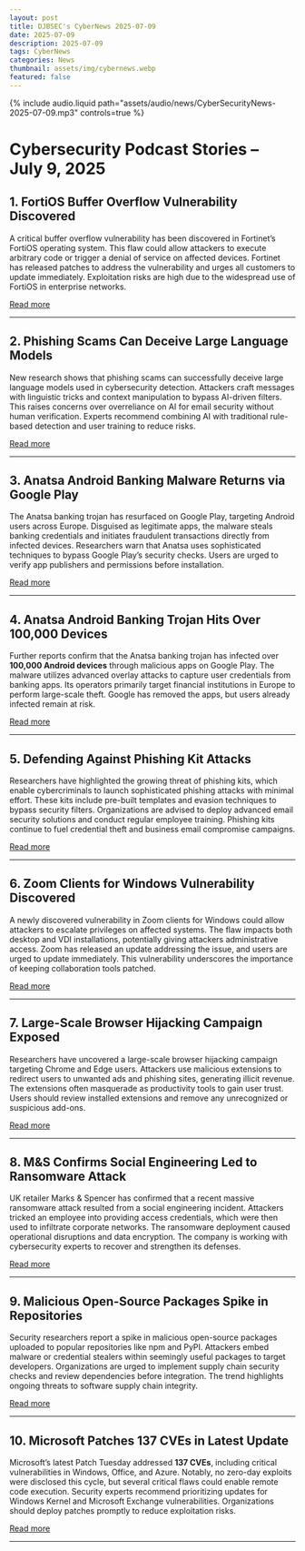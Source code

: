 ```yaml
---
layout: post
title: DJBSEC's CyberNews 2025-07-09
date: 2025-07-09
description: 2025-07-09
tags: CyberNews
categories: News
thumbnail: assets/img/cybernews.webp
featured: false
---
```


<div class="row mt-3">
    <div class="col-sm mt-3 mt-md-0">
        {% include audio.liquid path="assets/audio/news/CyberSecurityNews-2025-07-09.mp3" controls=true %}
    </div>
</div>

# Cybersecurity Podcast Stories – July 9, 2025

## 1. FortiOS Buffer Overflow Vulnerability Discovered

A critical buffer overflow vulnerability has been discovered in Fortinet’s FortiOS operating system. This flaw could allow attackers to execute arbitrary code or trigger a denial of service on affected devices. Fortinet has released patches to address the vulnerability and urges all customers to update immediately. Exploitation risks are high due to the widespread use of FortiOS in enterprise networks.

[Read more](https://cybersecuritynews.com/fortios-buffer-overflow-vulnerability/)

---

## 2. Phishing Scams Can Deceive Large Language Models

New research shows that phishing scams can successfully deceive large language models used in cybersecurity detection. Attackers craft messages with linguistic tricks and context manipulation to bypass AI-driven filters. This raises concerns over overreliance on AI for email security without human verification. Experts recommend combining AI with traditional rule-based detection and user training to reduce risks.

[Read more](https://www.securitymagazine.com/articles/101738-phishing-scams-can-deceive-large-language-models)

---

## 3. Anatsa Android Banking Malware Returns via Google Play

The Anatsa banking trojan has resurfaced on Google Play, targeting Android users across Europe. Disguised as legitimate apps, the malware steals banking credentials and initiates fraudulent transactions directly from infected devices. Researchers warn that Anatsa uses sophisticated techniques to bypass Google Play’s security checks. Users are urged to verify app publishers and permissions before installation.

[Read more](https://cybersecuritynews.com/anatsa-android-banking-malware-from-google-play/)

---

## 4. Anatsa Android Banking Trojan Hits Over 100,000 Devices

Further reports confirm that the Anatsa banking trojan has infected over **100,000 Android devices** through malicious apps on Google Play. The malware utilizes advanced overlay attacks to capture user credentials from banking apps. Its operators primarily target financial institutions in Europe to perform large-scale theft. Google has removed the apps, but users already infected remain at risk.

[Read more](https://thehackernews.com/2025/07/anatsa-android-banking-trojan-hits.html)

---

## 5. Defending Against Phishing Kit Attacks

Researchers have highlighted the growing threat of phishing kits, which enable cybercriminals to launch sophisticated phishing attacks with minimal effort. These kits include pre-built templates and evasion techniques to bypass security filters. Organizations are advised to deploy advanced email security solutions and conduct regular employee training. Phishing kits continue to fuel credential theft and business email compromise campaigns.

[Read more](https://cybersecuritynews.com/defend-against-phishing-kit-attacks/)

---

## 6. Zoom Clients for Windows Vulnerability Discovered

A newly discovered vulnerability in Zoom clients for Windows could allow attackers to escalate privileges on affected systems. The flaw impacts both desktop and VDI installations, potentially giving attackers administrative access. Zoom has released an update addressing the issue, and users are urged to update immediately. This vulnerability underscores the importance of keeping collaboration tools patched.

[Read more](https://cybersecuritynews.com/zoom-clients-for-windows-vulnerability/)

---

## 7. Large-Scale Browser Hijacking Campaign Exposed

Researchers have uncovered a large-scale browser hijacking campaign targeting Chrome and Edge users. Attackers use malicious extensions to redirect users to unwanted ads and phishing sites, generating illicit revenue. The extensions often masquerade as productivity tools to gain user trust. Users should review installed extensions and remove any unrecognized or suspicious add-ons.

[Read more](https://go.theregister.com/feed/www.theregister.com/2025/07/08/browser_hijacking_campaign/)

---

## 8. M&S Confirms Social Engineering Led to Ransomware Attack

UK retailer Marks & Spencer has confirmed that a recent massive ransomware attack resulted from a social engineering incident. Attackers tricked an employee into providing access credentials, which were then used to infiltrate corporate networks. The ransomware deployment caused operational disruptions and data encryption. The company is working with cybersecurity experts to recover and strengthen its defenses.

[Read more](https://www.bleepingcomputer.com/news/security/mands-confirms-social-engineering-led-to-massive-ransomware-attack/)

---

## 9. Malicious Open-Source Packages Spike in Repositories

Security researchers report a spike in malicious open-source packages uploaded to popular repositories like npm and PyPI. Attackers embed malware or credential stealers within seemingly useful packages to target developers. Organizations are urged to implement supply chain security checks and review dependencies before integration. The trend highlights ongoing threats to software supply chain integrity.

[Read more](https://www.darkreading.com/application-security/malicious-open-source-packages-spike)

---

## 10. Microsoft Patches 137 CVEs in Latest Update

Microsoft’s latest Patch Tuesday addressed **137 CVEs**, including critical vulnerabilities in Windows, Office, and Azure. Notably, no zero-day exploits were disclosed this cycle, but several critical flaws could enable remote code execution. Security experts recommend prioritizing updates for Windows Kernel and Microsoft Exchange vulnerabilities. Organizations should deploy patches promptly to reduce exploitation risks.

[Read more](https://www.darkreading.com/application-security/microsoft-patches-137-cves-no-zero-days)

---
